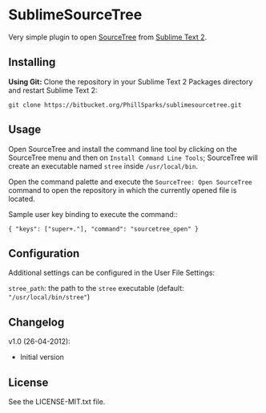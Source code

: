 SublimeSourceTree
=================

Very simple plugin to open [SourceTree](http://sourcetreeapp.com/) from [Sublime Text 2](http://www.sublimetext.com/2).

Installing
----------

**Using Git:** Clone the repository in your Sublime Text 2 Packages directory and restart Sublime Text 2:

    git clone https://bitbucket.org/PhillSparks/sublimesourcetree.git

Usage
-----

Open SourceTree and install the command line tool by clicking on the SourceTree menu and then on `Install Command Line Tools`; SourceTree will create an executable named `stree` inside `/usr/local/bin`.

Open the command palette and execute the ``SourceTree: Open SourceTree`` command to open the repository in which the currently opened file is located.

Sample user key binding to execute the command::

    { "keys": ["super+."], "command": "sourcetree_open" }

Configuration
-------------

Additional settings can be configured in the User File Settings:

`stree_path`: the path to the `stree` executable (default: `"/usr/local/bin/stree"`)

Changelog
---------
v1.0 (26-04-2012):

* Initial version

License
-------
See the LICENSE-MIT.txt file.
